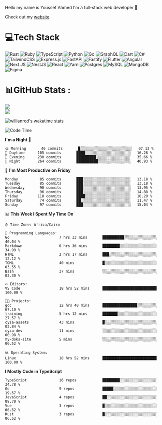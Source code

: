 Hello my name is Youssef Ahmed I'm a full-stack web developer 👋

Check out my [website](https://youssefahmed.vercel.app)
 
# 💻Tech Stack

![Rust](https://img.shields.io/badge/rust-%23000000.svg?style=for-the-badge&logo=rust&logoColor=white) ![Ruby](https://img.shields.io/badge/ruby-%23CC342D.svg?style=for-the-badge&logo=ruby&logoColor=white) ![TypeScript](https://img.shields.io/badge/typescript-%23007ACC.svg?style=for-the-badge&logo=typescript&logoColor=white) ![Python](https://img.shields.io/badge/python-3670A0?style=for-the-badge&logo=python&logoColor=ffdd54) ![Go](https://img.shields.io/badge/go-%2300ADD8.svg?style=for-the-badge&logo=go&logoColor=white) ![GraphQL](https://img.shields.io/badge/-GraphQL-E10098?style=for-the-badge&logo=graphql&logoColor=white) ![Dart](https://img.shields.io/badge/dart-%230175C2.svg?style=for-the-badge&logo=dart&logoColor=white) ![C#](https://img.shields.io/badge/c%23-%23239120.svg?style=for-the-badge&logo=c-sharp&logoColor=white) ![TailwindCSS](https://img.shields.io/badge/tailwindcss-%2338B2AC.svg?style=for-the-badge&logo=tailwind-css&logoColor=white) ![Express.js](https://img.shields.io/badge/express.js-%23404d59.svg?style=for-the-badge&logo=express&logoColor=%2361DAFB) ![FastAPI](https://img.shields.io/badge/FastAPI-005571?style=for-the-badge&logo=fastapi) ![Fastify](https://img.shields.io/badge/fastify-%23000000.svg?style=for-the-badge&logo=fastify&logoColor=white) ![Flutter](https://img.shields.io/badge/Flutter-%2302569B.svg?style=for-the-badge&logo=Flutter&logoColor=white) ![Angular](https://img.shields.io/badge/angular-%23DD0031.svg?style=for-the-badge&logo=angular&logoColor=white) ![Next JS](https://img.shields.io/badge/Next-black?style=for-the-badge&logo=next.js&logoColor=white) ![NestJS](https://img.shields.io/badge/nestjs-%23E0234E.svg?style=for-the-badge&logo=nestjs&logoColor=white) ![React](https://img.shields.io/badge/react-%2320232a.svg?style=for-the-badge&logo=react&logoColor=%2361DAFB) ![Yarn](https://img.shields.io/badge/yarn-%232C8EBB.svg?style=for-the-badge&logo=yarn&logoColor=white) ![Postgres](https://img.shields.io/badge/postgres-%23316192.svg?style=for-the-badge&logo=postgresql&logoColor=white) ![MySQL](https://img.shields.io/badge/mysql-%2300f.svg?style=for-the-badge&logo=mysql&logoColor=white) ![MongoDB](https://img.shields.io/badge/MongoDB-%234ea94b.svg?style=for-the-badge&logo=mongodb&logoColor=white)     ![Figma](https://img.shields.io/badge/figma-%23F24E1E.svg?style=for-the-badge&logo=figma&logoColor=white)

# 📊GitHub Stats :

![](https://github-readme-stats.vercel.app/api?username=joetifa2003&theme=tokyonight&hide_border=false&include_all_commits=false&count_private=false)<br/>
![](https://github-readme-streak-stats.herokuapp.com/?user=joetifa2003&theme=tokyonight&hide_border=false)<br/>

[![willianrod's wakatime stats](https://github-readme-stats.vercel.app/api/wakatime?username=joetifa2003&layout=compact)](https://github.com/anuraghazra/github-readme-stats)
<!--START_SECTION:waka-->
![Code Time](http://img.shields.io/badge/Code%20Time-997%20hrs%204%20mins-blue)

**I'm a Night 🦉** 

```text
🌞 Morning       46 commits       █░░░░░░░░░░░░░░░░░░░░░░░░   07.13 % 
🌆 Daytime      105 commits       ████░░░░░░░░░░░░░░░░░░░░░   16.28 % 
🌃 Evening      230 commits       █████████░░░░░░░░░░░░░░░░   35.66 % 
🌙 Night        264 commits       ██████████░░░░░░░░░░░░░░░   40.93 % 

```
📅 **I'm Most Productive on Friday** 

```text
Monday          85 commits       ███░░░░░░░░░░░░░░░░░░░░░░   13.18 % 
Tuesday         85 commits       ███░░░░░░░░░░░░░░░░░░░░░░   13.18 % 
Wednesday       90 commits       ███░░░░░░░░░░░░░░░░░░░░░░   13.95 % 
Thursday        96 commits       ███░░░░░░░░░░░░░░░░░░░░░░   14.88 % 
Friday         118 commits       ████░░░░░░░░░░░░░░░░░░░░░   18.29 % 
Saturday        74 commits       ██░░░░░░░░░░░░░░░░░░░░░░░   11.47 % 
Sunday          97 commits       ███░░░░░░░░░░░░░░░░░░░░░░   15.04 % 

```


📊 **This Week I Spent My Time On** 

```text
⌚︎ Time Zone: Africa/Cairo

💬 Programming Languages: 
Go                       7 hrs 33 mins       ██████████░░░░░░░░░░░░░░░   40.04 % 
Markdown                 6 hrs 36 mins       ████████░░░░░░░░░░░░░░░░░   34.99 % 
HTML                     2 hrs 17 mins       ███░░░░░░░░░░░░░░░░░░░░░░   12.12 % 
TOML                     40 mins             █░░░░░░░░░░░░░░░░░░░░░░░░   03.55 % 
Bash                     37 mins             ░░░░░░░░░░░░░░░░░░░░░░░░░   03.30 % 

🔥 Editors: 
VS Code                  18 hrs 52 mins      █████████████████████████   100.00 % 

🐱‍💻 Projects: 
goc                      12 hrs 40 mins      ████████████████░░░░░░░░░   67.10 % 
training                 5 hrs 12 mins       ███████░░░░░░░░░░░░░░░░░░   27.57 % 
cyza-assets              43 mins             █░░░░░░░░░░░░░░░░░░░░░░░░   03.84 % 
cyza-dev                 11 mins             ░░░░░░░░░░░░░░░░░░░░░░░░░   00.98 % 
my-doks-site             5 mins              ░░░░░░░░░░░░░░░░░░░░░░░░░   00.52 % 

💻 Operating System: 
Linux                    18 hrs 52 mins      █████████████████████████   100.00 % 

```

**I Mostly Code in TypeScript** 

```text
TypeScript               16 repos            ████████░░░░░░░░░░░░░░░░░   34.78 % 
Go                       9 repos             █████░░░░░░░░░░░░░░░░░░░░   19.57 % 
JavaScript               4 repos             ██░░░░░░░░░░░░░░░░░░░░░░░   08.70 % 
Vue                      3 repos             █░░░░░░░░░░░░░░░░░░░░░░░░   06.52 % 
Rust                     3 repos             █░░░░░░░░░░░░░░░░░░░░░░░░   06.52 % 

```



<!--END_SECTION:waka-->
